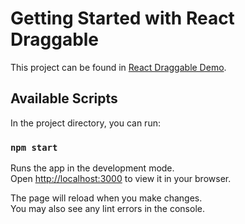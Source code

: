 # Getting Started with React Draggable

This project can be found in [React Draggable Demo](https://draggable-collection-cf4c61e4a2e5.herokuapp.com/).

## Available Scripts

In the project directory, you can run:

### `npm start`

Runs the app in the development mode.\
Open [http://localhost:3000](http://localhost:3000) to view it in your browser.

The page will reload when you make changes.\
You may also see any lint errors in the console.
